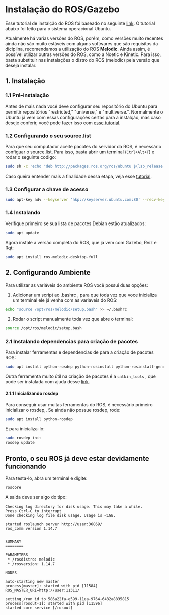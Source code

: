 # Instalação do ROS/Gazebo
Esse tutorial de instalção do ROS foi baseado no seguinte [link](http://wiki.ros.org/ROS/Installation). O tutorial abaixo foi feito para o sistema operacional Ubuntu.

Atualmente há varias versões do ROS, porém, como versões muito recentes ainda não são muito estáveis com alguns softwares que são requisitos da diciplina, recomendamos a utilização do ROS **Melodic**. Ainda assim, é possível utilizar outras versões do ROS, como a Noetic e Kinetic. Para isso, basta substituir nas instalações o distro do ROS (melodic) pela versão que deseja instalar.

## 1. Instalação
### 1.1 Pré-instalação
Antes de mais nada você deve configurar seu repositório do Ubuntu para permitir repositórios "restricted," "universe," e "multiverse.". Normalmente o Ubuntu já vem com essas configurações certas para a instalção, mas caso deseje conferir, você pode fazer isso com [esse tutorial](https://help.ubuntu.com/community/Repositories/Ubuntu).
### 1.2 Configurando o seu source.list
Para que seu computador aceite pacotes do servidor da ROS, é necessário configuar o source.list. Para isso, basta abrir um terminal (`Ctrl+Alt+T`) e rodar o seguinte codigo:
```bash
sudo sh -c 'echo "deb http://packages.ros.org/ros/ubuntu $(lsb_release -sc) main" > /etc/apt/sources.list.d/ros-latest.list' 
```
Caso queira entender mais a finalidade dessa etapa, veja esse [tutorial](https://linuxhint.com/sources_list_ubuntu/).
### 1.3 Configurar a chave de acesso
```bash
sudo apt-key adv --keyserver 'hkp://keyserver.ubuntu.com:80' --recv-key C1CF6E31E6BADE8868B172B4F42ED6FBAB17C654
```
### 1.4 Instalando
Verifique primeiro se sua lista de pacotes Debian estão atualizados:
```bash
sudo apt update
```

Agora instale a versão completa do ROS, que já vem com Gazebo, Rviz e Rqt:
```bash
sudo apt install ros-melodic-desktop-full
```
## 2. Configurando Ambiente
Para utilizar as variáveis do ambiente ROS você possui duas opções:
1. Adicionar um script ao .bashrc , para que toda vez que voce inicializa um terminal ele já venha com as variaveis do ROS:
```bash
echo "source /opt/ros/melodic/setup.bash" >> ~/.bashrc
```
2. Rodar o script manualmente toda vez que abre o terminal:
```bash
source /opt/ros/melodic/setup.bash
```
### 2.1 Instalando dependencias para criação de pacotes
Para instalar ferramentas e dependencias de para a criação de pacotes ROS:
```bash
sudo apt install python-rosdep python-rosinstall python-rosinstall-generator python-wstool build-essential
```
Outra ferramenta muito útil na criação de pacotes é a `catkin_tools` , que pode ser instalada com ajuda desse [link](https://catkin-tools.readthedocs.io/en/latest/installing.html).
#### 2.1.1 Inicializando rosdep
Para conseguir usar muitas ferramentas do ROS, é necessário primeiro inicializar o rosdep,.
Se ainda não possue rosdep, rode:
```bash 
sudo apt install python-rosdep
```
E para inicializa-lo:
```bash
sudo rosdep init
rosdep update
```
## Pronto, o seu ROS já deve estar devidamente funcionando
Para testa-lo, abra um terminal e digite:
```bash
roscore
```
A saida deve ser algo do tipo:
```
Checking log directory for disk usage. This may take a while.
Press Ctrl-C to interrupt
Done checking log file disk usage. Usage is <1GB.

started roslaunch server http://user:36869/
ros_comm version 1.14.7


SUMMARY
========

PARAMETERS
 * /rosdistro: melodic
 * /rosversion: 1.14.7

NODES

auto-starting new master
process[master]: started with pid [11584]
ROS_MASTER_URI=http://user:11311/

setting /run_id to 586a22fa-e599-11ea-9764-6432a8835815
process[rosout-1]: started with pid [11596]
started core service [/rosout]
